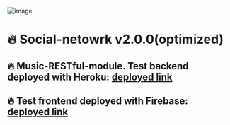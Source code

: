 ![image](https://user-images.githubusercontent.com/44378669/97709126-e43f4600-1aca-11eb-9dfe-2b15b3dc8527.png)

# 🔥 Social-netowrk v2.0.0(optimized)

## 🔥 Music-RESTful-module. Test backend deployed with Heroku: [deployed link](https://social-network-backend-legabog.herokuapp.com)
## 🔥 Test frontend deployed with Firebase: [deployed link](https://social-network-legabog.web.app/)